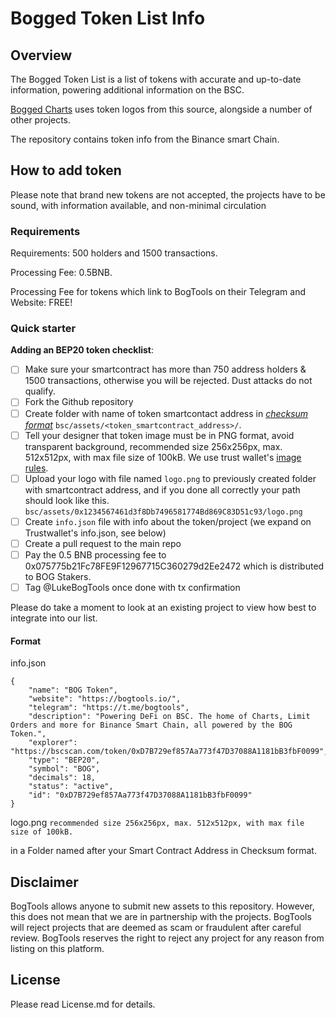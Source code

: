 # Bogged Token List Info
## Overview
The Bogged Token List is a list of tokens with accurate and up-to-date information, powering additional information on the BSC.

[Bogged Charts](https://charts.bogged.finance) uses token logos from this source, alongside a number of other projects.

The repository contains token info from the Binance smart Chain.

## How to add token

Please note that brand new tokens are not accepted,
the projects have to be sound, with information available, and non-minimal circulation

### Requirements
Requirements: 500 holders and 1500 transactions. 

Processing Fee: 0.5BNB.

Processing Fee for tokens which link to BogTools on their Telegram and Website: FREE!

### Quick starter

**Adding an BEP20 token checklist**:
- [ ] Make sure your smartcontract has more than 750 address holders & 1500 transactions, otherwise you will be rejected. Dust attacks do not qualify.
- [ ] Fork the Github repository
- [ ] Create folder with name of token smartcontact address in [_checksum format_](https://developer.trustwallet.com/add_new_asset#checksum_format) `bsc/assets/<token_smartcontract_address>/`.
- [ ] Tell your designer that token image must be in PNG format, avoid transparent background, recommended size 256x256px, max. 512x512px, with max file size of 100kB. We use trust wallet's [image rules](https://developer.trustwallet.com/add_new_asset#image-requirements).
- [ ] Upload your logo with file named `logo.png` to previously created folder with smartcontract address, and if you done all correctly your path should look like this. `bsc/assets/0x1234567461d3f8Db7496581774Bd869C83D51c93/logo.png`
- [ ] Create `info.json` file with info about the token/project (we expand on Trustwallet's info.json, see below)
- [ ] Create a pull request to the main repo
- [ ] Pay the 0.5 BNB processing fee to 0x075775b21Fc78FE9F12967715C360279d2Ee2472 which is distributed to BOG Stakers.
- [ ] Tag @LukeBogTools once done with tx confirmation

Please do take a moment to look at an existing project to view how best to integrate into our list.

#### Format
info.json
```
{
    "name": "BOG Token",
    "website": "https://bogtools.io/",
    "telegram": "https://t.me/bogtools",
    "description": "Powering DeFi on BSC. The home of Charts, Limit Orders and more for Binance Smart Chain, all powered by the BOG Token.",
    "explorer": "https://bscscan.com/token/0xD7B729ef857Aa773f47D37088A1181bB3fbF0099",
    "type": "BEP20",
    "symbol": "BOG",
    "decimals": 18,
    "status": "active",
    "id": "0xD7B729ef857Aa773f47D37088A1181bB3fbF0099"
}
```

logo.png 
```recommended size 256x256px, max. 512x512px, with max file size of 100kB.```

in a Folder named after your Smart Contract Address in Checksum format.


## Disclaimer
BogTools allows anyone to submit new assets to this repository. However, this does not mean that we are in partnership with the projects.
BogTools will reject projects that are deemed as scam or fraudulent after careful review.
BogTools reserves the right to reject any project for any reason from listing on this platform.

## License
Please read License.md for details.
